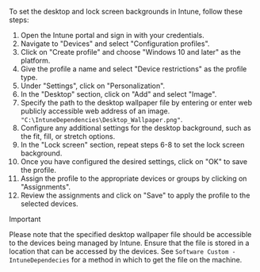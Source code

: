 To set the desktop and lock screen backgrounds in Intune, follow these steps:

1. Open the Intune portal and sign in with your credentials.
2. Navigate to "Devices" and select "Configuration profiles".
3. Click on "Create profile" and choose "Windows 10 and later" as the platform.
4. Give the profile a name and select "Device restrictions" as the profile type.
5. Under "Settings", click on "Personalization".
6. In the "Desktop" section, click on "Add" and select "Image".
7. Specify the path to the desktop wallpaper file by entering or enter web publicly accessible web address of an image.
`"C:\IntuneDependencies\Desktop_Wallpaper.png"`.
8. Configure any additional settings for the desktop background, such as the fit, fill, or stretch options.
9. In the "Lock screen" section, repeat steps 6-8 to set the lock screen background.
10. Once you have configured the desired settings, click on "OK" to save the profile.
11. Assign the profile to the appropriate devices or groups by clicking on "Assignments".
12. Review the assignments and click on "Save" to apply the profile to the selected devices.

> [!IMPORTANT]
> Please note that the specified desktop wallpaper file should be accessible to the devices being managed by Intune. 
> Ensure that the file is stored in a location that can be accessed by the devices.
> See `Software Custom - IntuneDependecies` for a method in which to get the file on the machine.